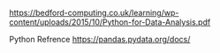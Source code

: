 https://bedford-computing.co.uk/learning/wp-content/uploads/2015/10/Python-for-Data-Analysis.pdf



Python Refrence 
https://pandas.pydata.org/docs/


